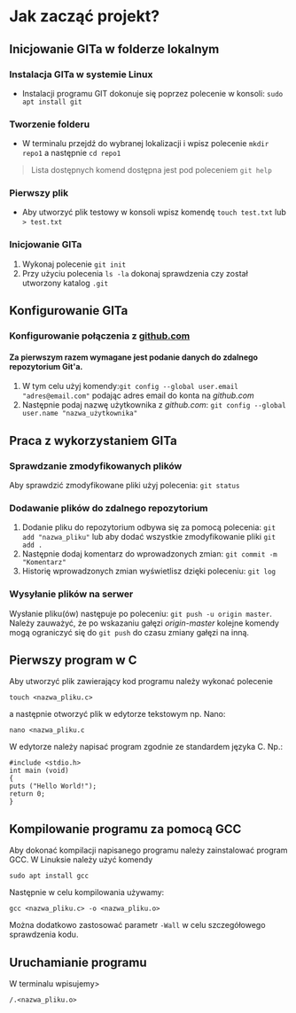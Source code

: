 Jak zacząć projekt?
===================
  
Inicjowanie GITa w folderze lokalnym
-------------------------------------

### Instalacja GITa w systemie Linux

* Instalacji programu GIT dokonuje się poprzez polecenie w konsoli: `sudo apt install git` 

### Tworzenie folderu

* W terminalu przejdź do wybranej lokalizacji i wpisz polecenie `mkdir repo1` a następnie `cd repo1`

>Lista dostępnych komend dostępna jest pod poleceniem `git help`
  
### Pierwszy plik

* Aby utworzyć plik testowy w konsoli wpisz komendę `touch test.txt` lub `> test.txt`

### Inicjowanie GITa

1. Wykonaj polecenie `git init`
2. Przy użyciu polecenia `ls -la` dokonaj sprawdzenia czy został utworzony katalog `.git` 


Konfigurowanie GITa
-------------------

### Konfigurowanie połączenia z [github.com](https://github.com "GitHub")

#### Za pierwszym razem wymagane jest podanie danych do zdalnego repozytorium Git'a. 
1. W tym celu użyj komendy:`git config --global user.email "adres@email.com"` podając adres email do konta na *github.com*
2. Następnie podaj nazwę użytkownika z *github.com*: `git config --global user.name "nazwa_użytkownika"`

Praca z wykorzystaniem GITa
----------------------------

### Sprawdzanie zmodyfikowanych plików

Aby sprawdzić zmodyfikowane pliki użyj polecenia: `git status`

### Dodawanie plików do zdalnego repozytorium

1. Dodanie pliku do repozytorium odbywa się za pomocą polecenia: `git add "nazwa_pliku"` lub aby dodać wszystkie zmodyfikowanie pliki `git add .`
2. Następnie dodaj komentarz do wprowadzonych zmian: `git commit -m "Komentarz"`
3. Historię wprowadzonych zmian wyświetlisz dzięki poleceniu: `git log`

### Wysyłanie plików na serwer

Wysłanie pliku(ów) następuje po poleceniu: `git push -u origin master`. Należy zauważyć, że po wskazaniu gałęzi *origin-master* kolejne komendy mogą ograniczyć się do `git push` do czasu zmiany gałęzi na inną.

Pierwszy program w C
-------------------------------------
Aby utworzyć plik zawierający kod programu należy wykonać polecenie

`touch <nazwa_pliku.c>`

a następnie otworzyć plik w edytorze tekstowym np. Nano:

`nano <nazwa_pliku.c`

W edytorze należy napisać program zgodnie ze standardem języka C. Np.:


    #include <stdio.h>
    int main (void)
    {
    puts ("Hello World!");
    return 0;
    }
 

Kompilowanie programu za pomocą GCC
-------------------------------------
Aby dokonać kompilacji napisanego programu należy zainstalować program GCC. W Linuksie należy użyć komendy 

`sudo apt install gcc`

Następnie w celu kompilowania używamy:

`gcc <nazwa_pliku.c> -o <nazwa_pliku.o>`

Można dodatkowo zastosować parametr `-Wall` w celu szczegółowego sprawdzenia kodu.

Uruchamianie programu
-----------------------
W terminalu wpisujemy>

`/.<nazwa_pliku.o>`